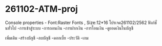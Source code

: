 # 261102-ATM-proj
Console properties - Font:Raster Fonts , Size:12*16
โปรเจค261102/2562
ฟังก์ชั่นทั่วไป
-การเข้าสู่ระบบ
-การถอนเงิน
-การฝากเงิน
-การโอนเงิน
-ดูยอดเงินในบัญชี

เพิ่มเติม
-สร้างบัญชี
-ลบบัญชี
-ดอกเบี้ย
-ประวัติ
-เกม
